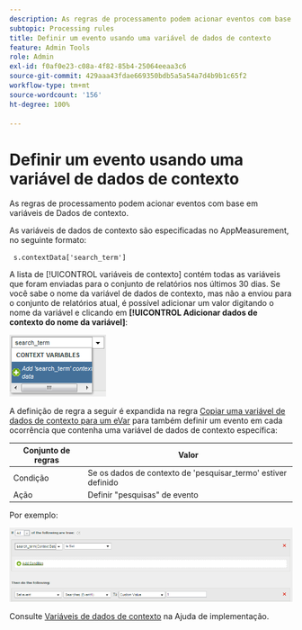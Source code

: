```yaml
---
description: As regras de processamento podem acionar eventos com base em variáveis de Dados de contexto.
subtopic: Processing rules
title: Definir um evento usando uma variável de dados de contexto
feature: Admin Tools
role: Admin
exl-id: f0af0e23-c08a-4f82-85b4-25064eeaa3c6
source-git-commit: 429aaa43fdae669350bdb5a5a54a7d4b9b1c65f2
workflow-type: tm+mt
source-wordcount: '156'
ht-degree: 100%

---
```


# Definir um evento usando uma variável de dados de contexto

As regras de processamento podem acionar eventos com base em variáveis de Dados de contexto.

As variáveis de dados de contexto são especificadas no AppMeasurement, no seguinte formato:

```
 s.contextData['search_term']
```

A lista de [!UICONTROL variáveis de contexto] contém todas as variáveis que foram enviadas para o conjunto de relatórios nos últimos 30 dias. Se você sabe o nome da variável de dados de contexto, mas não a enviou para o conjunto de relatórios atual, é possível adicionar um valor digitando o nome da variável e clicando em **[!UICONTROL Adicionar dados de contexto do nome da variável]**:

![](assets/add-context-variable.png)

A definição de regra a seguir é expandida na regra [Copiar uma variável de dados de contexto para um eVar](/help/admin/admin/c-manage-report-suites/c-edit-report-suites/general/c-processing-rules/processing-rules-examples/processing-rules-copy-context-data.md) para também definir um evento em cada ocorrência que contenha uma variável de dados de contexto específica:

| Conjunto de regras | Valor |
|---|---|
| Condição | Se os dados de contexto de &#39;pesquisar_termo&#39; estiver definido |
| Ação | Definir &quot;pesquisas&quot; de evento |

Por exemplo:

![](assets/processing_rule_set_event.png)

Consulte [Variáveis de dados de contexto](https://experienceleague.adobe.com/docs/analytics/implementation/vars/page-vars/contextdata.html?lang=pt-BR) na Ajuda de implementação.
